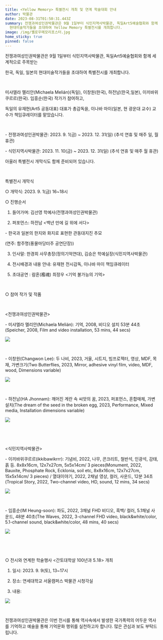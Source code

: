 ```yaml
---
title: <Yellow Memory> 특별전시 개최 및 연계 학술대회 안내
author: 박물관
date: 2023-08-31T01:50:31.443Z
summary: 전쟁과여성인권박물관은 9월 1일부터 식민지역사박물관, 독일Art5예술협회와 함께 세계적으로 주목받는 한국, 독일, 일본의
  현대미술작가들을 초대하여 Yellow Memory 특별전시를 개최합니다.
image: /img/옐로우메모리포스터.jpg
home_sticky: true
pinned: false
---
```

전쟁과여성인권박물관은 9월 1일부터 식민지역사박물관, 독일Art5예술협회와 함께 세계적으로 주목받는 

한국, 독일, 일본의 현대미술작가들을 초대하여 <Yellow Memory> 특별전시를 개최합니다. 

 ﻿

미샤엘라 멜리안(Michaela Melián)(독일), 이창원(한국), 하전남(한국,일본), 이끼바위쿠르르(한국). 임흥순(한국) 작가가 참여하고, 

독일의 유재현(Art5 공동대표) 대표가 총감독을, 이나바 마이(일본, 현 광운대 교수) 교수가 책임큐레이터를 맡았습니다.

 ﻿

\- 전쟁과여성인권박물관: 2023. 9. 1(금) ~ 2023. 12. 31(일) (추석 연휴 및 매주 일, 월 휴관)

\- 식민지역사박물관: 2023. 11. 10(금) ~ 2023. 12. 31(일) (추석 연휴 및 매주 월 휴관)

  

아울러 특별전시 개막식도 함께 준비되어 있습니다.

 ﻿

<Yellow Memory> 특별전시 개막식

○ 개막식: 2023. 9. 1(금) 16~18시

○ 진행순서

1. 들어가며: 김선영 학예사(전쟁과여성인권박물관)

2. 퍼포먼스: 하전남 <백년 만에 길 위에 서다>

\- 한국과 일본의 한지와 화지로 표현한 관동대지진 추모

(연주: 함주명(풍물마당터주 공연단장))

3. 인사말: 한경희 사무총장(정의기억연대), 김승은 학예실장(식민지역사박물관)

4. 전시배경과 내용 안내: 유재현 전시감독, 이나바 마이 책임큐레이터

5. 초대공연 : 람혼(襤魂) 최정우 <기억 불가능의 기억>

 ﻿



○ 참여 작가 및 작품

 ﻿

<﻿전쟁과여성인권박물관>

\- 미샤엘라 멜리안(Michaela Melián): 기억, 2008, 비디오 설치 53분 44초(Speicher, 2008, Film and video installation, 53 mins, 44 secs) 

![](/img/미샤엘라-멜리안_기억_2008_비디오-설치_53분-44초.jpg)

 ﻿

\-﻿ 이창원(Changwon Lee): 두 나비, 2023, 거울, 시트지, 빔프로젝터, 영상, MDF, 목재, 가변크기(Two Butterflies, 2023, Mirror, adhesive vinyl film, video, MDF, wood, Dimensions variable)

![](/img/이창원_두-나비_2023_거울_시트지_빔프로젝터_영상_mdf_목재_가변크기-가로형-.jpg)

 ﻿

\-﻿ 하전남(HA Jhonnam): 깨어진 계란 속 씨앗의 꿈, 2023, 퍼포먼스, 혼합매체, 가변설치(The dream of the seed in the broken egg, 2023, Performance, Mixed media, Installation dimensions variable)

 

![](/img/하전남_깨어진-계란-속-씨앗의-꿈_2023_퍼포먼스_혼합매체_가변설치.jpg)

﻿

 ﻿

<﻿식민지역사박물관>

\-﻿ 이끼바위쿠르르(ikkibawikrrr):  기념비, 2022, 나무, 콘크리트, 철반석, 인광석, 감태, 흙 등. 8x8x16cm, 12x7x27cm, 5x5x14cm/ 3 pieces(Monument, 2022, Bauxite, Phosphate Rock, Ecklonia, soil etc, 8x8x16cm, 12x7x27cm, 15x5x14cm/ 3 pieces) /  열대이야기, 2022, 2채널 영상, 컬러, 사운드, 12분 34초(Tropical Story, 2022, Two-channel video, HD, sound, 12 mins, 34 secs)

![](/img/이끼바위쿠르르_열대이야기_2022_2채널-영상_컬러_사운드_12분-34초.jpg)

 ﻿

\-﻿ 임흥순(IM Heung-soon): 파도, 2022, 3채널 FHD 비디오, 흑백/ 컬러, 5.1채널 사운드, 48분 40초(The Waves, 2022, 3-channel FHD video, black&white/color, 5.1-channel sound, black&white/color, 48 mins, 40 secs)

![](/img/임흥순_파도_2022_3채널-fhd-비디오_흑백컬러_5.1채널-사운드_48분-40초.png)

 ﻿

 ﻿

○ 전시와 연계한 학술행사 <간토대학살 100년과 5․18> 개최

1. 일시: 2023. 9. 9(토), 13~17시

2. 장소: 연세대학교 서울캠퍼스 박물관 시청각실

3. 내용:

![](/img/학술대회표.jpg)

  

 ﻿

전쟁과여성인권박물관은 이번 전시를 통해 역사속에서 발생한 국가폭력의 어두운 역사를 기억하고 예술을 통해 기억문화 행위를 실천하고자 합니다. 많은 관심과 보도 부탁드립니다.